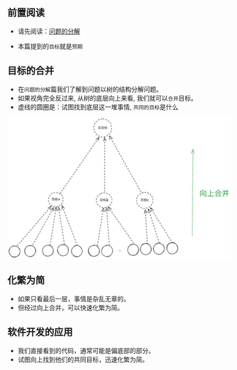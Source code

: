 ## 前置阅读

- 请先阅读：[问题的分解](./问题的分解.md)

- 本篇提到的`目标`就是`预期`

## 目标的合并

- 在`问题的分解`篇我们了解到问题以树的结构分解问题。
- 如果视角完全反过来, 从树的底层向上来看, 我们就可以`合并`目标。
- 虚线的圆圈是：试图找到底层这一堆事情, `共同的目标`是什么

<img src="./images/merge.png" width="900">
 
## 化繁为简

- 如果只看最后一层，事情是杂乱无章的。
- 但经过向上合并，可以快速化繁为简。

## 软件开发的应用

- 我们直接看到的代码，通常可能是偏底部的部分。
- 试图向上找到他们的共同目标，迅速化繁为简。


